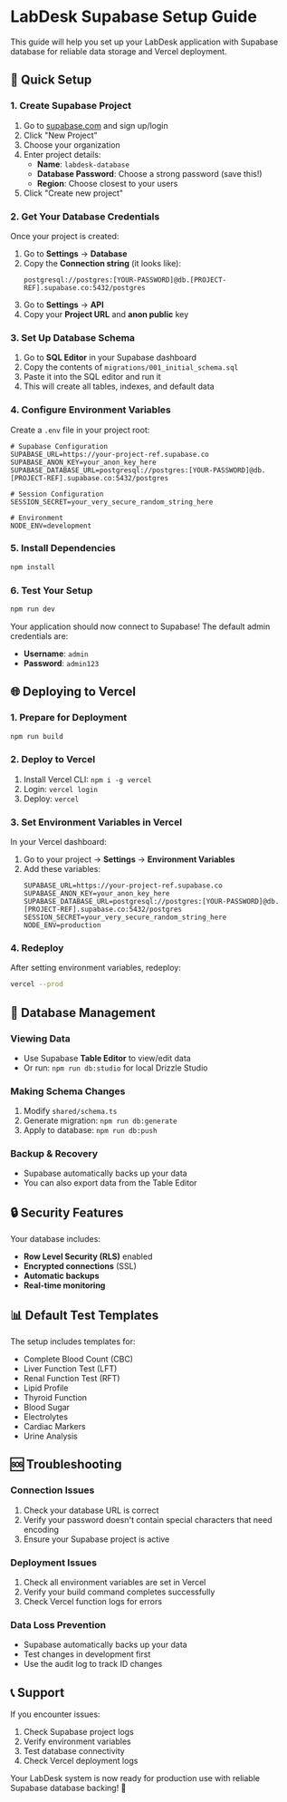 # LabDesk Supabase Setup Guide

This guide will help you set up your LabDesk application with Supabase database for reliable data storage and Vercel deployment.

## 🚀 Quick Setup

### 1. Create Supabase Project

1. Go to [supabase.com](https://supabase.com) and sign up/login
2. Click "New Project"
3. Choose your organization
4. Enter project details:
   - **Name**: `labdesk-database`
   - **Database Password**: Choose a strong password (save this!)
   - **Region**: Choose closest to your users
5. Click "Create new project"

### 2. Get Your Database Credentials

Once your project is created:

1. Go to **Settings** → **Database**
2. Copy the **Connection string** (it looks like):
   ```
   postgresql://postgres:[YOUR-PASSWORD]@db.[PROJECT-REF].supabase.co:5432/postgres
   ```
3. Go to **Settings** → **API**
4. Copy your **Project URL** and **anon public** key

### 3. Set Up Database Schema

1. Go to **SQL Editor** in your Supabase dashboard
2. Copy the contents of `migrations/001_initial_schema.sql`
3. Paste it into the SQL editor and run it
4. This will create all tables, indexes, and default data

### 4. Configure Environment Variables

Create a `.env` file in your project root:

```env
# Supabase Configuration
SUPABASE_URL=https://your-project-ref.supabase.co
SUPABASE_ANON_KEY=your_anon_key_here
SUPABASE_DATABASE_URL=postgresql://postgres:[YOUR-PASSWORD]@db.[PROJECT-REF].supabase.co:5432/postgres

# Session Configuration
SESSION_SECRET=your_very_secure_random_string_here

# Environment
NODE_ENV=development
```

### 5. Install Dependencies

```bash
npm install
```

### 6. Test Your Setup

```bash
npm run dev
```

Your application should now connect to Supabase! The default admin credentials are:
- **Username**: `admin`
- **Password**: `admin123`

## 🌐 Deploying to Vercel

### 1. Prepare for Deployment

```bash
npm run build
```

### 2. Deploy to Vercel

1. Install Vercel CLI: `npm i -g vercel`
2. Login: `vercel login`
3. Deploy: `vercel`

### 3. Set Environment Variables in Vercel

In your Vercel dashboard:

1. Go to your project → **Settings** → **Environment Variables**
2. Add these variables:
   ```
   SUPABASE_URL=https://your-project-ref.supabase.co
   SUPABASE_ANON_KEY=your_anon_key_here
   SUPABASE_DATABASE_URL=postgresql://postgres:[YOUR-PASSWORD]@db.[PROJECT-REF].supabase.co:5432/postgres
   SESSION_SECRET=your_very_secure_random_string_here
   NODE_ENV=production
   ```

### 4. Redeploy

After setting environment variables, redeploy:
```bash
vercel --prod
```

## 🔧 Database Management

### Viewing Data
- Use Supabase **Table Editor** to view/edit data
- Or run: `npm run db:studio` for local Drizzle Studio

### Making Schema Changes
1. Modify `shared/schema.ts`
2. Generate migration: `npm run db:generate`
3. Apply to database: `npm run db:push`

### Backup & Recovery
- Supabase automatically backs up your data
- You can also export data from the Table Editor

## 🔒 Security Features

Your database includes:
- **Row Level Security (RLS)** enabled
- **Encrypted connections** (SSL)
- **Automatic backups**
- **Real-time monitoring**

## 📊 Default Test Templates

The setup includes templates for:
- Complete Blood Count (CBC)
- Liver Function Test (LFT)
- Renal Function Test (RFT)
- Lipid Profile
- Thyroid Function
- Blood Sugar
- Electrolytes
- Cardiac Markers
- Urine Analysis

## 🆘 Troubleshooting

### Connection Issues
1. Check your database URL is correct
2. Verify your password doesn't contain special characters that need encoding
3. Ensure your Supabase project is active

### Deployment Issues
1. Check all environment variables are set in Vercel
2. Verify your build command completes successfully
3. Check Vercel function logs for errors

### Data Loss Prevention
- Supabase automatically backs up your data
- Test changes in development first
- Use the audit log to track ID changes

## 📞 Support

If you encounter issues:
1. Check Supabase project logs
2. Verify environment variables
3. Test database connectivity
4. Check Vercel deployment logs

Your LabDesk system is now ready for production use with reliable Supabase database backing! 🎉
